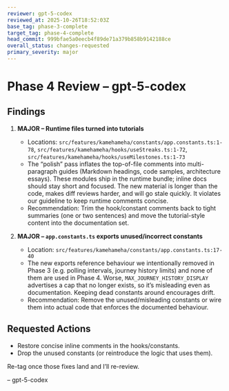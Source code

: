 ```yaml
---
reviewer: gpt-5-codex
reviewed_at: 2025-10-26T18:52:03Z
base_tag: phase-3-complete
target_tag: phase-4-complete
head_commit: 999bfae5a0eecb4f89de71a379b858b9142188ce
overall_status: changes-requested
primary_severity: major
---
```


# Phase 4 Review – gpt-5-codex

## Findings

1. **MAJOR – Runtime files turned into tutorials**  
   - Locations: `src/features/kamehameha/constants/app.constants.ts:1-78`, `src/features/kamehameha/hooks/useStreaks.ts:1-72`, `src/features/kamehameha/hooks/useMilestones.ts:1-73`  
   - The “polish” pass inflates the top-of-file comments into multi-paragraph guides (Markdown headings, code samples, architecture essays). These modules ship in the runtime bundle; inline docs should stay short and focused. The new material is longer than the code, makes diff reviews harder, and will go stale quickly. It violates our guideline to keep runtime comments concise.
   - Recommendation: Trim the hook/constant comments back to tight summaries (one or two sentences) and move the tutorial-style content into the documentation set.

2. **MAJOR – `app.constants.ts` exports unused/incorrect constants**  
   - Location: `src/features/kamehameha/constants/app.constants.ts:17-40`  
   - The new exports reference behaviour we intentionally removed in Phase 3 (e.g. polling intervals, journey history limits) and none of them are used in Phase 4. Worse, `MAX_JOURNEY_HISTORY_DISPLAY` advertises a cap that no longer exists, so it’s misleading even as documentation. Keeping dead constants around encourages drift.
   - Recommendation: Remove the unused/misleading constants or wire them into actual code that enforces the documented behaviour.

## Requested Actions

- Restore concise inline comments in the hooks/constants.
- Drop the unused constants (or reintroduce the logic that uses them).

Re-tag once those fixes land and I’ll re-review.

– gpt-5-codex
